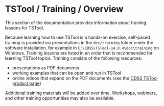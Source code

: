 # TSTool / Training / Overview #

This section of the documentation provides information about training lessons for TSTool.

Because learning how to use TSTool is a hands-on exercise,
self-paced training is provided via presentations in the `doc/training` folder under the software installation,
for example in `C:\CDSS\TSTool-14.0.4\doc\training` on Windows.
Training lessons are listed in an order that is recommended for learning TSTool topics.
Training consists of the following resources:

* presentations as PDF documents
* working examples that can be open and run in TSTool
* online videos that expand on the PDF documents (see the [CDSS TSTool product page](https://opencdss.state.co.us/opencdss/tstool/))

Additional training materials will be added over time.
Workshops, webinars, and other training opportunities may also be available.
